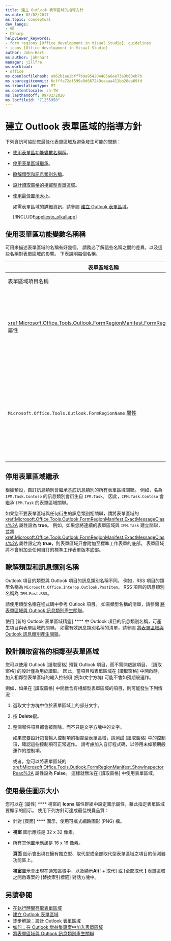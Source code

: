 ```yaml
---
title: 建立 Outlook 表單區域的指導方針
ms.date: 02/02/2017
ms.topic: conceptual
dev_langs:
- VB
- CSharp
helpviewer_keywords:
- form regions [Office development in Visual Studio], guidelines
- icons [Office development in Visual Studio]
author: John-Hart
ms.author: johnhart
manager: jillfra
ms.workload:
- office
ms.openlocfilehash: a962b1ae2bff7b9a954204485a6ee73a3b63eb7b
ms.sourcegitcommit: 6cfffa72af599a9d667249caaaa411bb28ea69fd
ms.translationtype: MT
ms.contentlocale: zh-TW
ms.lasthandoff: 09/02/2020
ms.locfileid: "71255958"
---
```

# <a name="guidelines-to-create-outlook-form-regions"></a>建立 Outlook 表單區域的指導方針
  下列資訊可協助您最佳化表單區域及避免發生可能的問題：

- [使用表單區功能變數名稱稱](#UsingFormRegions)。

- [停用表單區域繼承](#DisablingInheritance)。

- [瞭解類型和訊息類別名稱](#ClassNames)。

- [設計讀取窗格的相鄰型表單區域](#ReadingPane)。

- [使用最佳圖示大小](#UsingOptimal)。

  如需表單區域的詳細資訊，請參閱 [建立 Outlook 表單區域](../vsto/creating-outlook-form-regions.md)。

  [!INCLUDE[appliesto_olkallapp](../vsto/includes/appliesto-olkallapp-md.md)]

## <a name="use-form-region-names"></a><a name="UsingFormRegions"></a> 使用表單區功能變數名稱稱
 可用來描述表單區域的名稱有好幾個。 請務必了解這些名稱之間的差異，以及這些名稱對表單區域的影響。 下表說明每個名稱。

|表單區域名稱|說明|
|----------------------|-----------------|
|表單區域項目名稱|這個名稱是您在 [加入新項目] **** 對話方塊中為 [Outlook 表單區域] **** 指定的名稱。 這也是出現在方案總管 **** 中表單區域程式碼檔的名稱。|
|<xref:Microsoft.Office.Tools.Outlook.FormRegionManifest.FormRegionName%2A> 屬性|您會在 [新的 Outlook 表單區域精靈] **** 的 [提供描述文字和選取顯示設定] **** 頁面中指定這個名稱。 這個名稱會顯示為 [屬性] **** 視窗中的 **FormRegionName** 屬性。<br /><br /> 使用 <xref:Microsoft.Office.Tools.Outlook.FormRegionManifest.FormRegionName%2A> 屬性指定識別 Outlook 使用者介面 (UI) 中表單區域的標籤。 針對獨立型表單區域，這個名稱會顯示為 Outlook 項目之功能區上的按鈕。<br /><br /> 針對相鄰型表單區域，這個名稱會顯示為表單區域上方的標題文字。|
|`Microsoft.Office.Tools.Outlook.FormRegionName` 屬性|當您將 [Outlook 表單區域] **** 項目加入專案時，Visual Studio 會將這個屬性設為表單區域的完整名稱。 預設的完整名稱是 VSTO 增益集名稱，再接一個點，後接表單區域名稱，例如 `OutlookAddIn1.FormRegion1`。<br /><br /> 這個完整名稱也會顯示為表單區域 Factory 類別頂端的屬性。<br /><br /> 您 `Microsoft.Office.Tools.Outlook.FormRegionName` 可以使用屬性來唯一識別所有 OUTLOOK VSTO 增益集的表單區域。您無法藉 `Microsoft.Office.Tools.Outlook.FormRegionName` 由重新命名表單區域專案或變更屬性來變更屬性的值 <xref:Microsoft.Office.Tools.Outlook.FormRegionManifest.FormRegionName%2A> 。 若要變更這個名稱，您必須修改表單區域程式碼檔中的 `Microsoft.Office.Tools.Outlook.FormRegionName` 屬性。|

## <a name="disable-form-region-inheritance"></a><a name="DisablingInheritance"></a> 停用表單區域繼承
 根據預設，自訂訊息類別會繼承基底訊息類別的所有表單區域關聯。 例如，名為 `IPM.Task.Contoso` 的訊息類別會衍生自 `IPM.Task`。 因此，`IPM.Task.Contoso` 會繼承 `IPM.Task` 的表單區域關聯。

 如果您不要表單區域與任何衍生的訊息類別相關聯，請將表單區域的 <xref:Microsoft.Office.Tools.Outlook.FormRegionManifest.ExactMessageClass%2A> 屬性設為 **true**。 例如，如果您將連續的表單區域與 `IPM.Task` 建立關聯，並將 <xref:Microsoft.Office.Tools.Outlook.FormRegionManifest.ExactMessageClass%2A> 屬性設定為 **true**，則表單區域只會附加至標準工作表單的底部。 表單區域將不會附加至任何自訂的標準工作表單版本底部。

## <a name="understand-types-and-message-class-names"></a><a name="ClassNames"></a> 瞭解類型和訊息類別名稱
 Outlook 項目的類型與 Outlook 項目的訊息類別名稱不同。 例如，RSS 項目的類型名稱為 `Microsoft.Office.Interop.Outlook.PostItem`。 RSS 項目的訊息類別名稱為 `IPM.Post.RSS`。

 請使用類型名稱在程式碼中參考 Outlook 項目。 如需類型名稱的清單，請參閱 [將表單區域與 Outlook 訊息類別產生關聯](../vsto/associating-a-form-region-with-an-outlook-message-class.md)。

 使用 [新的 Outlook 表單區域精靈] **** 中 Outlook 項目的訊息類別名稱，可產生項目與表單區域的關聯。 如需有效訊息類別名稱的清單，請參閱 [將表單區域與 Outlook 訊息類別產生關聯](../vsto/associating-a-form-region-with-an-outlook-message-class.md)。

## <a name="design-adjoining-form-regions-for-the-reading-pane"></a><a name="ReadingPane"></a> 設計讀取窗格的相鄰型表單區域
 您可以使用 Outlook [讀取窗格] 預覽 Outlook 項目，而不需開啟該項目。 [讀取窗格] 的設計僅為用於讀取。 因此，當項目和表單區域在 [讀取窗格] 中開啟時，加入相鄰型表單區域的輸入控制項 (例如文字方塊) 可能不會如預期般運作。

 例如，如果在 [讀取窗格] 中開啟含有相鄰型表單區域的項目，則可能發生下列情況：

1. 選取文字方塊中位於表單區域上的部分文字。

2. 按 **Delete**鍵。

3. 整個郵件項目都會被刪除，而不只是文字方塊中的文字。

   如果您要設計包含輸入控制項的相鄰型表單區域，請測試 [讀取窗格] 中的控制項，確認這些控制項可正常運作。 請考慮加入自訂程式碼，以停用未如預期般運作的控制項。

   或者，您可以將表單區域的 <xref:Microsoft.Office.Tools.Outlook.FormRegionManifest.ShowInspectorRead%2A> 屬性設為 **False**。 這樣就無法在 [讀取窗格] 中使用表單區域。

## <a name="use-optimal-icon-sizes"></a><a name="UsingOptimal"></a> 使用最佳圖示大小
 您可以在 [屬性] **** 視窗的 **Icons** 屬性群組中設定圖示屬性，藉此指定表單區域要顯示的圖示。 使用下列方針可達成最佳視覺品質：

- 針對 [頁面] **** 圖示，使用可攜式網路圖形 (PNG) 檔。

- **視窗** 圖示應該是 32 x 32 像素。

- 所有其他圖示應該是 16 x 16 像素。

  **頁面** 圖示會出現在擁有獨立型、取代型或全部取代型表單區域之項目的偵測器功能區上。

  **視窗**圖示會出現在通知區域中，以及顯示**Alt**[ + 取代] 或 [全部取代 **]** 表單區域之開啟專案的 [替換索引標籤] 對話方塊中。

## <a name="see-also"></a>另請參閱
- [在執行時間存取表單區域](../vsto/accessing-a-form-region-at-run-time.md)
- [建立 Outlook 表單區域](../vsto/creating-outlook-form-regions.md)
- [逐步解說：設計 Outlook 表單區域](../vsto/walkthrough-designing-an-outlook-form-region.md)
- [如何：在 Outlook 增益集專案中加入表單區域](../vsto/how-to-add-a-form-region-to-an-outlook-add-in-project.md)
- [將表單區域與 Outlook 訊息類別產生關聯](../vsto/associating-a-form-region-with-an-outlook-message-class.md)
